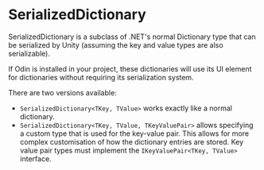 # SerializedDictionary

SerializedDictionary is a subclass of .NET's normal Dictionary type that can be serialized by Unity (assuming the key and value types are also serializable).

If Odin is installed in your project, these dictionaries will use its UI element for dictionaries without requiring its serialization system.

There are two versions available:

- `SerializedDictionary<TKey, TValue>` works exactly like a normal dictionary.
- `SerializedDictionary<TKey, TValue, TKeyValuePair>` allows specifying a custom type that is used for the key-value pair. This allows for more complex customisation of how the dictionary entries are stored. Key value pair types must implement the `IKeyValuePair<TKey, TValue>` interface.

